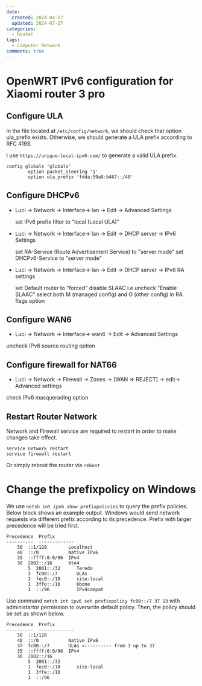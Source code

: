 ```yaml
---
date:
  created: 2024-04-27
  updated: 2024-07-27
categories:
  - Router
tags:
  - Computer Network
comments: true
---
```

# OpenWRT IPv6 configuration for Xiaomi router 3 pro

## Configure ULA

In the file located at `/etc/config/network`, we should check that option ula_prefix exists. Otherwise, we should generate a ULA prefix according to RFC 4193.

I use `https://unique-local-ipv6.com/` to generate a valid ULA prefix.

```
config globals 'globals'
        option packet_steering '1'
        option ula_prefix 'fdda:59a8:b467::/48'
```

## Configure DHCPv6
- Luci -> Network -> Interface-> lan -> Edit -> Advanced Settings

  set IPv6 prefix filter to "local (Local ULA)"
 
- Luci -> Network -> Interface-> lan -> Edit -> DHCP server -> IPv6 Settings

  set RA-Service (Route Advertisement Service) to "server mode"
  set DHCPv6-Service to "server mode"
  
- Luci -> Network -> Interface-> lan -> Edit -> DHCP server -> IPv6 RA settings

  set Default router to "forced"
  disable SLAAC i.e uncheck "Enable SLAAC"
  select both M (managed config) and O (other config) in RA flags option
  
## Configure WAN6

- Luci -> Network -> Interface-> wan6 -> Edit -> Advanced Settings

uncheck IPv6 source routing option

## Configure firewall for NAT66 
- Luci -> Network -> Firewall -> Zones -> [WAN => REJECT] -> edit-> Advanced settings

check IPv6 masquerading option
## Restart Router Network

Network and Firewall service are required to restart in order to make changes take effect.

```
service network restart
service firewall restart
```

Or simply reboot the router via `reboot`

# Change the prefixpolicy on Windows
 
 We use `netsh int ipv6 show prefixpolicies` to query the prefix policies. Below block shows an example output. Windows would send network requests via different prefix according to its precedence. Prefix with larger precedence will be tried first.
 
```
Precedence  Prefix         
----------  -------------
    50  ::1/128        Localhost
    40  ::/0           Native IPv6
    35  ::ffff:0:0/96  IPv4
    30  2002::/16      6to4
        5  2001::/32      Teredo
        3  fc00::/7       ULAs
        1  fec0::/10      site-local
        1  3ffe::/16      6bone
        1  ::/96          IPv4compat      
```
 
 Use command `netsh int ipv6 set prefixpolicy fc00::/7 37 13` with administartor permission to overwrite default policy. Then, the policy should be set as shown below.
 
```
Precedence  Prefix         
----------  -------------
    50  ::1/128        
    40  ::/0           Native IPv6
    37  fc00::/7       ULAs <---------- from 3 up to 37
    35  ::ffff:0:0/96  IPv4
    30  2002::/16      
        5  2001::/32      
        1  fec0::/10      site-local
        1  3ffe::/16      
        1  ::/96   
```